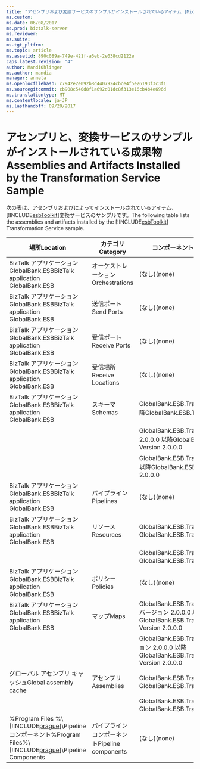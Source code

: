 ```yaml
---
title: "アセンブリおよび変換サービスのサンプルがインストールされているアイテム |Microsoft ドキュメント"
ms.custom: 
ms.date: 06/08/2017
ms.prod: biztalk-server
ms.reviewer: 
ms.suite: 
ms.tgt_pltfrm: 
ms.topic: article
ms.assetid: 890c089a-749e-421f-a6eb-2e038cd2122e
caps.latest.revision: "4"
author: MandiOhlinger
ms.author: mandia
manager: anneta
ms.openlocfilehash: c7942e2e092b8d4407924cbce4f5e26193f3c3f1
ms.sourcegitcommit: cb908c540d8f1a692d01dc8f313e16cb4b4e696d
ms.translationtype: MT
ms.contentlocale: ja-JP
ms.lasthandoff: 09/20/2017
---
```

# <a name="assemblies-and-artifacts-installed-by-the-transformation-service-sample"></a><span data-ttu-id="ab77f-102">アセンブリと、変換サービスのサンプルがインストールされている成果物</span><span class="sxs-lookup"><span data-stu-id="ab77f-102">Assemblies and Artifacts Installed by the Transformation Service Sample</span></span>
<span data-ttu-id="ab77f-103">次の表は、アセンブリおよびによってインストールされているアイテム、[!INCLUDE[esbToolkit](../includes/esbtoolkit-md.md)]変換サービスのサンプルです。</span><span class="sxs-lookup"><span data-stu-id="ab77f-103">The following table lists the assemblies and artifacts installed by the [!INCLUDE[esbToolkit](../includes/esbtoolkit-md.md)] Transformation Service sample.</span></span>  
  
|<span data-ttu-id="ab77f-104">場所</span><span class="sxs-lookup"><span data-stu-id="ab77f-104">Location</span></span>|<span data-ttu-id="ab77f-105">カテゴリ</span><span class="sxs-lookup"><span data-stu-id="ab77f-105">Category</span></span>|<span data-ttu-id="ab77f-106">コンポーネントの名前とバージョン</span><span class="sxs-lookup"><span data-stu-id="ab77f-106">Name and version of the component</span></span>|  
|--------------|--------------|---------------------------------------|  
|<span data-ttu-id="ab77f-107">BizTalk アプリケーション GlobalBank.ESB</span><span class="sxs-lookup"><span data-stu-id="ab77f-107">BizTalk application GlobalBank.ESB</span></span>|<span data-ttu-id="ab77f-108">オーケストレーション</span><span class="sxs-lookup"><span data-stu-id="ab77f-108">Orchestrations</span></span>|<span data-ttu-id="ab77f-109">(なし)</span><span class="sxs-lookup"><span data-stu-id="ab77f-109">(none)</span></span>|  
|<span data-ttu-id="ab77f-110">BizTalk アプリケーション GlobalBank.ESB</span><span class="sxs-lookup"><span data-stu-id="ab77f-110">BizTalk application GlobalBank.ESB</span></span>|<span data-ttu-id="ab77f-111">送信ポート</span><span class="sxs-lookup"><span data-stu-id="ab77f-111">Send Ports</span></span>|<span data-ttu-id="ab77f-112">(なし)</span><span class="sxs-lookup"><span data-stu-id="ab77f-112">(none)</span></span>|  
|<span data-ttu-id="ab77f-113">BizTalk アプリケーション GlobalBank.ESB</span><span class="sxs-lookup"><span data-stu-id="ab77f-113">BizTalk application GlobalBank.ESB</span></span>|<span data-ttu-id="ab77f-114">受信ポート</span><span class="sxs-lookup"><span data-stu-id="ab77f-114">Receive Ports</span></span>|<span data-ttu-id="ab77f-115">(なし)</span><span class="sxs-lookup"><span data-stu-id="ab77f-115">(none)</span></span>|  
|<span data-ttu-id="ab77f-116">BizTalk アプリケーション GlobalBank.ESB</span><span class="sxs-lookup"><span data-stu-id="ab77f-116">BizTalk application GlobalBank.ESB</span></span>|<span data-ttu-id="ab77f-117">受信場所</span><span class="sxs-lookup"><span data-stu-id="ab77f-117">Receive Locations</span></span>|<span data-ttu-id="ab77f-118">(なし)</span><span class="sxs-lookup"><span data-stu-id="ab77f-118">(none)</span></span>|  
|<span data-ttu-id="ab77f-119">BizTalk アプリケーション GlobalBank.ESB</span><span class="sxs-lookup"><span data-stu-id="ab77f-119">BizTalk application GlobalBank.ESB</span></span>|<span data-ttu-id="ab77f-120">スキーマ</span><span class="sxs-lookup"><span data-stu-id="ab77f-120">Schemas</span></span>|<span data-ttu-id="ab77f-121">GlobalBank.ESB.TransformServices.Schemas.RetailOrder バージョン 2.0.0.0 以降</span><span class="sxs-lookup"><span data-stu-id="ab77f-121">GlobalBank.ESB.TransformServices.Schemas.RetailOrder Version 2.0.0.0</span></span>|  
|||<span data-ttu-id="ab77f-122">GlobalBank.ESB.TransformServices.Schemas.OrderConfirmation バージョン 2.0.0.0 以降</span><span class="sxs-lookup"><span data-stu-id="ab77f-122">GlobalBank.ESB.TransformServices.Schemas.OrderConfirmation Version 2.0.0.0</span></span>|  
|||<span data-ttu-id="ab77f-123">GlobalBank.ESB.TransformServices.Schemas.CanonicalOrder バージョン 2.0.0.0 以降</span><span class="sxs-lookup"><span data-stu-id="ab77f-123">GlobalBank.ESB.TransformServices.Schemas.CanonicalOrder Version 2.0.0.0</span></span>|  
|<span data-ttu-id="ab77f-124">BizTalk アプリケーション GlobalBank.ESB</span><span class="sxs-lookup"><span data-stu-id="ab77f-124">BizTalk application GlobalBank.ESB</span></span>|<span data-ttu-id="ab77f-125">パイプライン</span><span class="sxs-lookup"><span data-stu-id="ab77f-125">Pipelines</span></span>|<span data-ttu-id="ab77f-126">(なし)</span><span class="sxs-lookup"><span data-stu-id="ab77f-126">(none)</span></span>|  
|<span data-ttu-id="ab77f-127">BizTalk アプリケーション GlobalBank.ESB</span><span class="sxs-lookup"><span data-stu-id="ab77f-127">BizTalk application GlobalBank.ESB</span></span>|<span data-ttu-id="ab77f-128">リソース</span><span class="sxs-lookup"><span data-stu-id="ab77f-128">Resources</span></span>|<span data-ttu-id="ab77f-129">GlobalBank.ESB.TransformServices.Maps バージョン 2.0.0.0 以降</span><span class="sxs-lookup"><span data-stu-id="ab77f-129">GlobalBank.ESB.TransformServices.Maps Version 2.0.0.0</span></span>|  
|||<span data-ttu-id="ab77f-130">GlobalBank.ESB.TransformServices.Schemas バージョン 2.0.0.0 以降</span><span class="sxs-lookup"><span data-stu-id="ab77f-130">GlobalBank.ESB.TransformServices.Schemas Version 2.0.0.0</span></span>|  
|<span data-ttu-id="ab77f-131">BizTalk アプリケーション GlobalBank.ESB</span><span class="sxs-lookup"><span data-stu-id="ab77f-131">BizTalk application GlobalBank.ESB</span></span>|<span data-ttu-id="ab77f-132">ポリシー</span><span class="sxs-lookup"><span data-stu-id="ab77f-132">Policies</span></span>|<span data-ttu-id="ab77f-133">(なし)</span><span class="sxs-lookup"><span data-stu-id="ab77f-133">(none)</span></span>|  
|<span data-ttu-id="ab77f-134">BizTalk アプリケーション GlobalBank.ESB</span><span class="sxs-lookup"><span data-stu-id="ab77f-134">BizTalk application GlobalBank.ESB</span></span>|<span data-ttu-id="ab77f-135">マップ</span><span class="sxs-lookup"><span data-stu-id="ab77f-135">Maps</span></span>|<span data-ttu-id="ab77f-136">GlobalBank.ESB.TransformServices.Maps.CanonicalOrder_To_OrderConfirmation バージョン 2.0.0.0 以降</span><span class="sxs-lookup"><span data-stu-id="ab77f-136">GlobalBank.ESB.TransformServices.Maps.CanonicalOrder_To_OrderConfirmation Version 2.0.0.0</span></span>|  
|||<span data-ttu-id="ab77f-137">GlobalBank.ESB.TransformServices.Maps.RetailOrder_To_CanonicalOrder バージョン 2.0.0.0 以降</span><span class="sxs-lookup"><span data-stu-id="ab77f-137">GlobalBank.ESB.TransformServices.Maps.RetailOrder_To_CanonicalOrder Version 2.0.0.0</span></span>|  
|<span data-ttu-id="ab77f-138">グローバル アセンブリ キャッシュ</span><span class="sxs-lookup"><span data-stu-id="ab77f-138">Global assembly cache</span></span>|<span data-ttu-id="ab77f-139">アセンブリ</span><span class="sxs-lookup"><span data-stu-id="ab77f-139">Assemblies</span></span>|<span data-ttu-id="ab77f-140">GlobalBank.ESB.TransformServices.Maps バージョン 2.0.0.0 以降</span><span class="sxs-lookup"><span data-stu-id="ab77f-140">GlobalBank.ESB.TransformServices.Maps Version 2.0.0.0</span></span>|  
|||<span data-ttu-id="ab77f-141">GlobalBank.ESB.TransformServices.Schemas バージョン 2.0.0.0 以降</span><span class="sxs-lookup"><span data-stu-id="ab77f-141">GlobalBank.ESB.TransformServices.Schemas Version 2.0.0.0</span></span>|  
|<span data-ttu-id="ab77f-142">%Program Files %\\[!INCLUDE[prague](../includes/prague-md.md)]\Pipeline コンポーネント</span><span class="sxs-lookup"><span data-stu-id="ab77f-142">%Program Files%\\[!INCLUDE[prague](../includes/prague-md.md)]\Pipeline Components</span></span>|<span data-ttu-id="ab77f-143">パイプライン コンポーネント</span><span class="sxs-lookup"><span data-stu-id="ab77f-143">Pipeline components</span></span>|<span data-ttu-id="ab77f-144">(なし)</span><span class="sxs-lookup"><span data-stu-id="ab77f-144">(none)</span></span>|